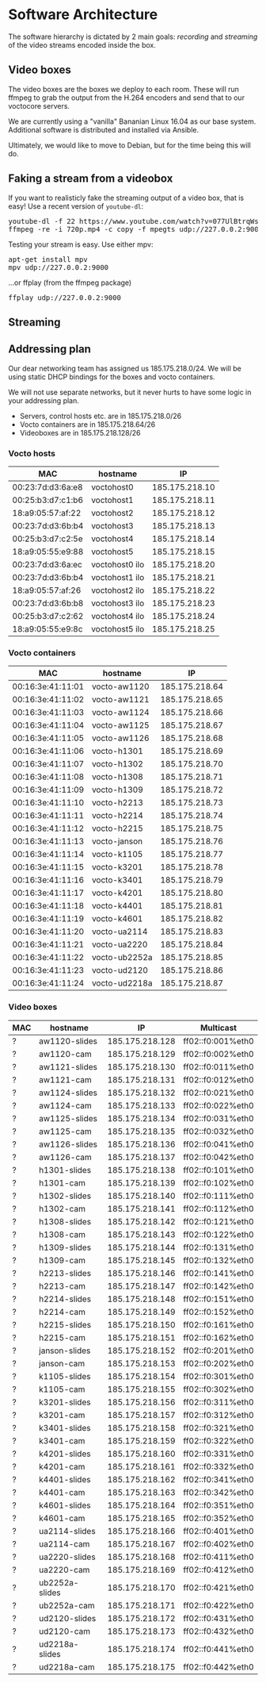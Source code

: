 # Software Architecture

The software hierarchy is dictated by 2 main goals: _recording_ and _streaming_
of the video streams encoded inside the box.

## Video boxes

The video boxes are the boxes we deploy to each room. These will run ffmpeg to
grab the output from the H.264 encoders and send that to our voctocore servers.

We are currently using a "vanilla" Bananian Linux 16.04 as our base system.
Additional software is distributed and installed via Ansible.

Ultimately, we would like to move to Debian, but for the time being this will
do.

## Faking a stream from a videobox
If you want to realisticly fake the streaming output of a video box, that is
easy! Use a recent version of `youtube-dl`:
<pre>
youtube-dl -f 22 https://www.youtube.com/watch?v=077UlBtrqWs -o 720p.mp4
ffmpeg -re -i 720p.mp4 -c copy -f mpegts udp://227.0.0.2:9000
</pre>

Testing your stream is easy. Use either mpv:
<pre>
apt-get install mpv
mpv udp://227.0.0.2:9000
</pre>
...or ffplay (from the ffmpeg package)
<pre>
ffplay udp://227.0.0.2:9000
</pre>

## Streaming

## Addressing plan

Our dear networking team has assigned us 185.175.218.0/24. We will be using
static DHCP bindings for the boxes and vocto containers.

We will not use separate networks, but it never hurts to have some logic in your
addressing plan.

* Servers, control hosts etc. are in 185.175.218.0/26
* Vocto containers are in 185.175.218.64/26
* Videoboxes are in 185.175.218.128/26

### Vocto hosts

| MAC | hostname | IP |
|-----|----------|----|
| 00:23:7d:d3:6a:e8 | voctohost0 | 185.175.218.10 |
| 00:25:b3:d7:c1:b6 | voctohost1 | 185.175.218.11 |
| 18:a9:05:57:af:22 | voctohost2 | 185.175.218.12 |
| 00:23:7d:d3:6b:b4 | voctohost3 | 185.175.218.13 |
| 00:25:b3:d7:c2:5e | voctohost4 | 185.175.218.14 |
| 18:a9:05:55:e9:88 | voctohost5 | 185.175.218.15 |
| 00:23:7d:d3:6a:ec | voctohost0 ilo | 185.175.218.20 |
| 00:23:7d:d3:6b:b4 | voctohost1 ilo | 185.175.218.21 |
| 18:a9:05:57:af:26 | voctohost2 ilo | 185.175.218.22 |
| 00:23:7d:d3:6b:b8 | voctohost3 ilo | 185.175.218.23 |
| 00:25:b3:d7:c2:62 | voctohost4 ilo | 185.175.218.24 |
| 18:a9:05:55:e9:8c | voctohost5 ilo | 185.175.218.25 |

### Vocto containers

| MAC | hostname | IP |
|-----|----------|----|
| 00:16:3e:41:11:01 | vocto-aw1120 | 185.175.218.64 |
| 00:16:3e:41:11:02 | vocto-aw1121 | 185.175.218.65 |
| 00:16:3e:41:11:03 | vocto-aw1124 | 185.175.218.66 |
| 00:16:3e:41:11:04 | vocto-aw1125 | 185.175.218.67 |
| 00:16:3e:41:11:05 | vocto-aw1126 | 185.175.218.68 |
| 00:16:3e:41:11:06 | vocto-h1301 | 185.175.218.69 |
| 00:16:3e:41:11:07 | vocto-h1302 | 185.175.218.70 |
| 00:16:3e:41:11:08 | vocto-h1308 | 185.175.218.71 |
| 00:16:3e:41:11:09 | vocto-h1309 | 185.175.218.72 |
| 00:16:3e:41:11:10 | vocto-h2213 | 185.175.218.73 |
| 00:16:3e:41:11:11 | vocto-h2214 | 185.175.218.74 |
| 00:16:3e:41:11:12 | vocto-h2215 | 185.175.218.75 |
| 00:16:3e:41:11:13 | vocto-janson | 185.175.218.76 |
| 00:16:3e:41:11:14 | vocto-k1105 | 185.175.218.77 |
| 00:16:3e:41:11:15 | vocto-k3201 | 185.175.218.78 |
| 00:16:3e:41:11:16 | vocto-k3401 | 185.175.218.79 |
| 00:16:3e:41:11:17 | vocto-k4201 | 185.175.218.80 |
| 00:16:3e:41:11:18 | vocto-k4401 | 185.175.218.81 |
| 00:16:3e:41:11:19 | vocto-k4601 | 185.175.218.82 |
| 00:16:3e:41:11:20 | vocto-ua2114 | 185.175.218.83 |
| 00:16:3e:41:11:21 | vocto-ua2220 | 185.175.218.84 |
| 00:16:3e:41:11:22 | vocto-ub2252a | 185.175.218.85 |
| 00:16:3e:41:11:23 | vocto-ud2120 | 185.175.218.86 |
| 00:16:3e:41:11:24 | vocto-ud2218a | 185.175.218.87 |

### Video boxes

| MAC | hostname | IP | Multicast |
|-----|----------|----|-----------|
| ? | aw1120-slides | 185.175.218.128 | ff02::f0:001%eth0 |
| ? | aw1120-cam | 185.175.218.129 | ff02::f0:002%eth0 |
| ? | aw1121-slides | 185.175.218.130 | ff02::f0:011%eth0 |
| ? | aw1121-cam | 185.175.218.131 | ff02::f0:012%eth0 |
| ? | aw1124-slides | 185.175.218.132 | ff02::f0:021%eth0 |
| ? | aw1124-cam | 185.175.218.133 | ff02::f0:022%eth0 |
| ? | aw1125-slides | 185.175.218.134 | ff02::f0:031%eth0 |
| ? | aw1125-cam | 185.175.218.135 | ff02::f0:032%eth0 |
| ? | aw1126-slides | 185.175.218.136 | ff02::f0:041%eth0 |
| ? | aw1126-cam | 185.175.218.137 | ff02::f0:042%eth0 |
| ? | h1301-slides | 185.175.218.138 | ff02::f0:101%eth0 |
| ? | h1301-cam | 185.175.218.139 | ff02::f0:102%eth0 |
| ? | h1302-slides | 185.175.218.140 | ff02::f0:111%eth0 |
| ? | h1302-cam | 185.175.218.141 | ff02::f0:112%eth0 |
| ? | h1308-slides | 185.175.218.142 | ff02::f0:121%eth0 |
| ? | h1308-cam | 185.175.218.143 | ff02::f0:122%eth0 |
| ? | h1309-slides | 185.175.218.144 | ff02::f0:131%eth0 |
| ? | h1309-cam | 185.175.218.145 | ff02::f0:132%eth0 |
| ? | h2213-slides | 185.175.218.146 | ff02::f0:141%eth0 |
| ? | h2213-cam | 185.175.218.147 | ff02::f0:142%eth0 |
| ? | h2214-slides | 185.175.218.148 | ff02::f0:151%eth0 |
| ? | h2214-cam | 185.175.218.149 | ff02::f0:152%eth0 |
| ? | h2215-slides | 185.175.218.150 | ff02::f0:161%eth0 |
| ? | h2215-cam | 185.175.218.151 | ff02::f0:162%eth0 |
| ? | janson-slides | 185.175.218.152 | ff02::f0:201%eth0 |
| ? | janson-cam | 185.175.218.153 | ff02::f0:202%eth0 |
| ? | k1105-slides | 185.175.218.154 | ff02::f0:301%eth0 |
| ? | k1105-cam | 185.175.218.155 | ff02::f0:302%eth0 |
| ? | k3201-slides | 185.175.218.156 | ff02::f0:311%eth0 |
| ? | k3201-cam | 185.175.218.157 | ff02::f0:312%eth0 |
| ? | k3401-slides | 185.175.218.158 | ff02::f0:321%eth0 |
| ? | k3401-cam | 185.175.218.159 | ff02::f0:322%eth0 |
| ? | k4201-slides | 185.175.218.160 | ff02::f0:331%eth0 |
| ? | k4201-cam | 185.175.218.161 | ff02::f0:332%eth0 |
| ? | k4401-slides | 185.175.218.162 | ff02::f0:341%eth0 |
| ? | k4401-cam | 185.175.218.163 | ff02::f0:342%eth0 |
| ? | k4601-slides | 185.175.218.164 | ff02::f0:351%eth0 |
| ? | k4601-cam | 185.175.218.165 | ff02::f0:352%eth0 |
| ? | ua2114-slides | 185.175.218.166 | ff02::f0:401%eth0 |
| ? | ua2114-cam | 185.175.218.167 | ff02::f0:402%eth0 |
| ? | ua2220-slides | 185.175.218.168 | ff02::f0:411%eth0 |
| ? | ua2220-cam | 185.175.218.169 | ff02::f0:412%eth0 |
| ? | ub2252a-slides | 185.175.218.170 | ff02::f0:421%eth0 |
| ? | ub2252a-cam | 185.175.218.171 | ff02::f0:422%eth0 |
| ? | ud2120-slides | 185.175.218.172 | ff02::f0:431%eth0 |
| ? | ud2120-cam | 185.175.218.173 | ff02::f0:432%eth0 |
| ? | ud2218a-slides | 185.175.218.174 | ff02::f0:441%eth0 |
| ? | ud2218a-cam | 185.175.218.175 | ff02::f0:442%eth0 |

